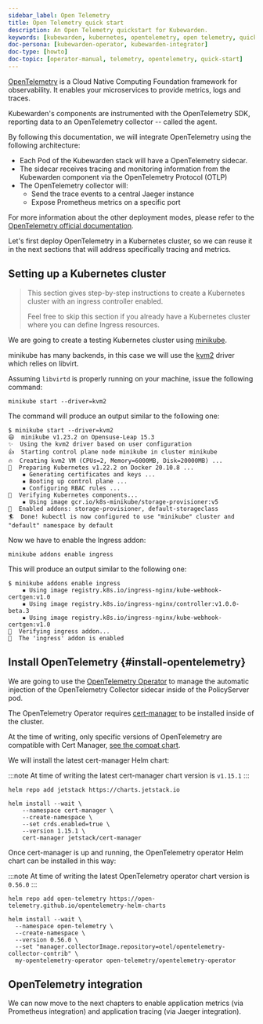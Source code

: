 ```yaml
---
sidebar_label: Open Telemetry
title: Open Telemetry quick start
description: An Open Telemetry quickstart for Kubewarden.
keywords: [kubewarden, kubernetes, opentelemetry, open telemetry, quickstart]
doc-persona: [kubewarden-operator, kubewarden-integrator]
doc-type: [howto]
doc-topic: [operator-manual, telemetry, opentelemetry, quick-start]
---
```


<head>
  <link rel="canonical" href="https://docs.kubewarden.io/howtos/telemetry/opentelemetry-qs"/>
</head>

[OpenTelemetry](https://opentelemetry.io/) is a Cloud Native Computing Foundation framework for
observability. It enables your microservices to provide metrics, logs and traces.

Kubewarden's components are instrumented with the OpenTelemetry SDK, reporting data to an
OpenTelemetry collector -- called the agent.

By following this documentation, we will integrate OpenTelemetry using the following architecture:

- Each Pod of the Kubewarden stack will have a OpenTelemetry sidecar.
- The sidecar receives tracing and monitoring information from the Kubewarden component via the OpenTelemetry Protocol (OTLP)
- The OpenTelemetry collector will:
  - Send the trace events to a central Jaeger instance
  - Expose Prometheus metrics on a specific port

For more information about the other deployment modes, please refer to the [OpenTelemetry official
documentation](https://opentelemetry.io/docs/).

Let's first deploy OpenTelemetry in a Kubernetes cluster, so we can reuse it in the next sections
that will address specifically tracing and metrics.

## Setting up a Kubernetes cluster

> This section gives step-by-step instructions to create a
> Kubernetes cluster with an ingress controller enabled.
>
> Feel free to skip this section if you already have a Kubernetes
> cluster where you can define Ingress resources.

We are going to create a testing Kubernetes cluster using [minikube](https://minikube.sigs.k8s.io/docs/).

minikube has many backends, in this case we will use the
[kvm2](https://minikube.sigs.k8s.io/docs/drivers/kvm2/) driver
which relies on libvirt.

Assuming `libvirtd` is properly running on your machine, issue the
following command:

```console
minikube start --driver=kvm2
```

The command will produce an output similar to the following one:

```console
$ minikube start --driver=kvm2
😄  minikube v1.23.2 on Opensuse-Leap 15.3
✨  Using the kvm2 driver based on user configuration
👍  Starting control plane node minikube in cluster minikube
🔥  Creating kvm2 VM (CPUs=2, Memory=6000MB, Disk=20000MB) ...
🐳  Preparing Kubernetes v1.22.2 on Docker 20.10.8 ...
    ▪ Generating certificates and keys ...
    ▪ Booting up control plane ...
    ▪ Configuring RBAC rules ...
🔎  Verifying Kubernetes components...
    ▪ Using image gcr.io/k8s-minikube/storage-provisioner:v5
🌟  Enabled addons: storage-provisioner, default-storageclass
🏄  Done! kubectl is now configured to use "minikube" cluster and "default" namespace by default
```

Now we have to enable the Ingress addon:

```console
minikube addons enable ingress
```

This will produce an output similar to the following one:

```console
$ minikube addons enable ingress
    ▪ Using image registry.k8s.io/ingress-nginx/kube-webhook-certgen:v1.0
    ▪ Using image registry.k8s.io/ingress-nginx/controller:v1.0.0-beta.3
    ▪ Using image registry.k8s.io/ingress-nginx/kube-webhook-certgen:v1.0
🔎  Verifying ingress addon...
🌟  The 'ingress' addon is enabled
```

## Install OpenTelemetry {#install-opentelemetry}

We are going to use the [OpenTelemetry Operator](https://github.com/open-telemetry/opentelemetry-operator)
to manage the automatic injection of the OpenTelemetry Collector sidecar
inside of the PolicyServer pod.

The OpenTelemetry Operator requires [cert-manager](https://cert-manager.io/docs/installation/)
to be installed inside of the cluster.

At the time of writing, only specific versions of OpenTelemetry are compatible
with Cert Manager, [see the compat chart](https://github.com/open-telemetry/opentelemetry-operator#opentelemetry-operator-vs-kubernetes-vs-cert-manager).

We will install the latest cert-manager Helm chart:

:::note
At time of writing the latest cert-manager chart version is `v1.15.1`
:::

```console
helm repo add jetstack https://charts.jetstack.io

helm install --wait \
    --namespace cert-manager \
    --create-namespace \
    --set crds.enabled=true \
    --version 1.15.1 \
    cert-manager jetstack/cert-manager
```

Once cert-manager is up and running, the OpenTelemetry operator Helm chart can be installed in this way:

:::note
At time of writing the latest OpenTelemetry operator chart version is `0.56.0`
:::

```console
helm repo add open-telemetry https://open-telemetry.github.io/opentelemetry-helm-charts

helm install --wait \
  --namespace open-telemetry \
  --create-namespace \
  --version 0.56.0 \
  --set "manager.collectorImage.repository=otel/opentelemetry-collector-contrib" \
  my-opentelemetry-operator open-telemetry/opentelemetry-operator
```

## OpenTelemetry integration

We can now move to the next chapters to enable application metrics (via Prometheus
integration) and application tracing (via Jaeger integration).
